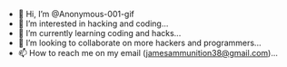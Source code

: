 - 👋 Hi, I’m @Anonymous-001-gif
- 👀 I’m interested in hacking and coding...
- 🌱 I’m currently learning coding and hacks...
- 💞️ I’m looking to collaborate on more hackers and programmers...
- 📫 How to reach me on my email (jamesammunition38@gmail.com)...

<!---
Anonymous-001-gif/Anonymous-001-gif is a ✨ special ✨ repository because its `README.md` (this file) appears on your GitHub profile.
You can click the Preview link to take a look at your changes.
--->
